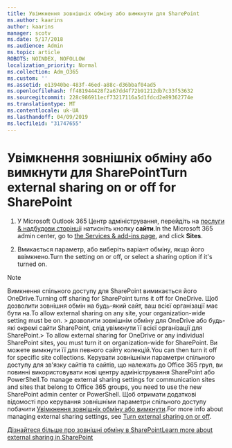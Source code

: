 ```yaml
---
title: Увімкнення зовнішніх обміну або вимкнути для SharePoint
ms.author: kaarins
author: kaarins
manager: scotv
ms.date: 5/17/2018
ms.audience: Admin
ms.topic: article
ROBOTS: NOINDEX, NOFOLLOW
localization_priority: Normal
ms.collection: Adm_O365
ms.custom: ''
ms.assetid: e13940be-483f-46ed-a88c-d36bbaf04ad5
ms.openlocfilehash: ff481944428f2a67dd4f72b91212db7c33f53632
ms.sourcegitcommit: 228c986911ecf73217116a5d1fdcd2e89362774e
ms.translationtype: MT
ms.contentlocale: uk-UA
ms.lasthandoff: 04/09/2019
ms.locfileid: "31747655"
---
```

# <a name="turn-external-sharing-on-or-off-for-sharepoint"></a><span data-ttu-id="f2006-102">Увімкнення зовнішніх обміну або вимкнути для SharePoint</span><span class="sxs-lookup"><span data-stu-id="f2006-102">Turn external sharing on or off for SharePoint</span></span>

1. <span data-ttu-id="f2006-103">У Microsoft Outlook 365 Центр адміністрування, перейдіть на [послуги &amp; надбудови сторінці](https://portal.office.com/adminportal/home#/Settings/ServicesAndAddIns)і натисніть кнопку **сайти**.</span><span class="sxs-lookup"><span data-stu-id="f2006-103">In the Microsoft 365 admin center, go to [the Services &amp; add-ins page](https://portal.office.com/adminportal/home#/Settings/ServicesAndAddIns), and click **Sites**.</span></span>
    
2. <span data-ttu-id="f2006-104">Вмикається параметр, або виберіть варіант обміну, якщо його ввімкнено.</span><span class="sxs-lookup"><span data-stu-id="f2006-104">Turn the setting on or off, or select a sharing option if it's turned on.</span></span>
    
> [!NOTE]
> <span data-ttu-id="f2006-105">Вимкнення спільного доступу для SharePoint вимикається його OneDrive.</span><span class="sxs-lookup"><span data-stu-id="f2006-105">Turning off sharing for SharePoint turns it off for OneDrive.</span></span> <span data-ttu-id="f2006-106">Щоб дозволити зовнішня обмін на будь-який сайт, ваш всієї організації має бути на.</span><span class="sxs-lookup"><span data-stu-id="f2006-106">To allow external sharing on any site, your organization-wide setting must be on.</span></span> <span data-ttu-id="f2006-107">> дозволити зовнішнім обміну для OneDrive або будь-які окремі сайти SharePoint, слід увімкнути її всієї організації для SharePoint.</span><span class="sxs-lookup"><span data-stu-id="f2006-107">> To allow external sharing for OneDrive or any individual SharePoint sites, you must turn it on organization-wide for SharePoint.</span></span> <span data-ttu-id="f2006-108">Ви можете вимкнути її для певного сайту колекцій.</span><span class="sxs-lookup"><span data-stu-id="f2006-108">You can then turn it off for specific site collections.</span></span> <span data-ttu-id="f2006-109">Керувати зовнішніми параметри спільного доступу для зв'язку сайтів та сайтів, що належать до Office 365 груп, ви повинні використовувати нові центру адміністрування SharePoint або PowerShell.</span><span class="sxs-lookup"><span data-stu-id="f2006-109">To manage external sharing settings for communication sites and sites that belong to Office 365 groups, you need to use the new SharePoint admin center or PowerShell.</span></span> <span data-ttu-id="f2006-110">Щоб отримати додаткові відомості про керування зовнішніми параметри спільного доступу побачити [Увімкнення зовнішніх обміну або вимкнути](https://go.microsoft.com/fwlink/?linkid=866426).</span><span class="sxs-lookup"><span data-stu-id="f2006-110">For more info about managing external sharing settings, see [Turn external sharing on or off](https://go.microsoft.com/fwlink/?linkid=866426).</span></span> 
  
[<span data-ttu-id="f2006-111">Дізнайтеся більше про зовнішні обміну в SharePoint</span><span class="sxs-lookup"><span data-stu-id="f2006-111">Learn more about external sharing in SharePoint</span></span>](https://go.microsoft.com/fwlink/?linkid=734908)
  


